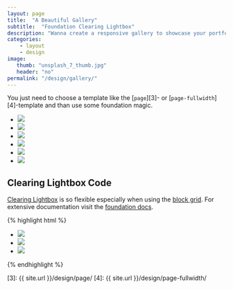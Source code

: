 ```yaml
---
layout: page
title:  "A Beautiful Gallery"
subtitle:  "Foundation Clearing Lightbox"
description: "Wanna create a responsive gallery to showcase your portfolio, recent photos or images? It's quite easy thanks to Foundation and <a href='http://foundation.zurb.com/docs/components/clearing.html'>Clearing Lightbox</a>."
categories:
    - layout
    - design
image:
   thumb: "unsplash_7_thumb.jpg"
   header: "no"
permalink: "/design/gallery/"
---
```

You just need to choose a template like the [`page`][3]- or [`page-fullwidth`][4]-template and than use some foundation magic.

<ul class="clearing-thumbs small-block-grid-3" data-clearing>
  <li><a href="{{ site.url }}/assets/img/unsplash_1.jpg"><img  data-caption="All images by Unsplash.com" class="th" src="{{ site.url }}/assets/img/unsplash_1_thumb.jpg"></a></li>
  <li><a href="{{ site.url }}/assets/img/unsplash_2.jpg"><img  data-caption="All images by Unsplash.com" class="th" src="{{ site.url }}/assets/img/unsplash_2_thumb.jpg"></a></li>
  <li><a href="{{ site.url }}/assets/img/unsplash_3.jpg"><img  data-caption="All images by Unsplash.com" class="th" src="{{ site.url }}/assets/img/unsplash_3_thumb.jpg"></a></li>
  <li><a href="{{ site.url }}/assets/img/unsplash_4.jpg"><img  data-caption="All images by Unsplash.com" class="th" src="{{ site.url }}/assets/img/unsplash_4_thumb.jpg"></a></li>
  <li><a href="{{ site.url }}/assets/img/unsplash_5.jpg"><img  data-caption="All images by Unsplash.com" class="th" src="{{ site.url }}/assets/img/unsplash_5_thumb.jpg"></a></li>
  <li><a href="{{ site.url }}/assets/img/unsplash_6.jpg"><img  data-caption="All images by Unsplash.com" class="th" src="{{ site.url }}/assets/img/unsplash_6_thumb.jpg"></a></li>
</ul>

## Clearing Lightbox Code

[Clearing Lightbox][1] is so flexible especially when using the [block grid][2]. For extensive documentation visit the [foundation docs][1].

{% highlight html %}
<ul class="clearing-thumbs small-block-grid-3" data-clearing>
  <li><a href="path/to/your/img"><img data-caption="caption 1" src="path/to/your/thumbnail"></a></li>
  <li><a href="path/to/your/img"><img data-caption="caption 2" src="path/to/your/thumbnail"></a></li>
  <li><a href="path/to/your/img"><img data-caption="caption 3" src="path/to/your/thumbnail"></a></li>
</ul>
{% endhighlight %}



 [1]: http://foundation.zurb.com/docs/components/clearing.html
 [2]: http://foundation.zurb.com/docs/components/block_grid.html
 [3]: {{ site.url }}/design/page/
 [4]: {{ site.url }}/design/page-fullwidth/
